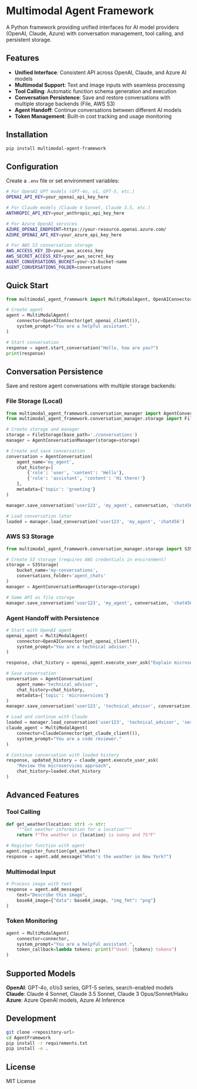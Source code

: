 # Multimodal Agent Framework

A Python framework providing unified interfaces for AI model providers (OpenAI, Claude, Azure) with conversation management, tool calling, and persistent storage.

## Features

- **Unified Interface**: Consistent API across OpenAI, Claude, and Azure AI models
- **Multimodal Support**: Text and image inputs with seamless processing
- **Tool Calling**: Automatic function schema generation and execution
- **Conversation Persistence**: Save and restore conversations with multiple storage backends (File, AWS S3)
- **Agent Handoff**: Continue conversations between different AI models
- **Token Management**: Built-in cost tracking and usage monitoring

## Installation

```bash
pip install multimodal-agent-framework
```

## Configuration

Create a `.env` file or set environment variables:

```bash
# For OpenAI GPT models (GPT-4o, o1, GPT-5, etc.)
OPENAI_API_KEY=your_openai_api_key_here

# For Claude models (Claude 4 Sonnet, Claude 3.5, etc.)
ANTHROPIC_API_KEY=your_anthropic_api_key_here

# For Azure OpenAI services
AZURE_OPENAI_ENDPOINT=https://your-resource.openai.azure.com/
AZURE_OPENAI_API_KEY=your_azure_api_key_here

# For AWS S3 conversation storage
AWS_ACCESS_KEY_ID=your_aws_access_key
AWS_SECRET_ACCESS_KEY=your_aws_secret_key
AGENT_CONVERSATIONS_BUCKET=your-s3-bucket-name
AGENT_CONVERSATIONS_FOLDER=conversations
```

## Quick Start

```python
from multimodal_agent_framework import MultiModalAgent, OpenAIConnector, get_openai_client

# Create agent
agent = MultiModalAgent(
    connector=OpenAIConnector(get_openai_client()),
    system_prompt="You are a helpful assistant."
)

# Start conversation
response = agent.start_conversation("Hello, how are you?")
print(response)
```

## Conversation Persistence

Save and restore agent conversations with multiple storage backends:

### File Storage (Local)
```python
from multimodal_agent_framework.conversation_manager import AgentConversationManager, AgentConversation
from multimodal_agent_framework.conversation_manager.storage import FileStorage

# Create storage and manager
storage = FileStorage(base_path='./conversations')
manager = AgentConversationManager(storage=storage)

# Create and save conversation
conversation = AgentConversation(
    agent_name='my_agent',
    chat_history=[
        {'role': 'user', 'content': 'Hello'},
        {'role': 'assistant', 'content': 'Hi there!'}
    ],
    metadata={'topic': 'greeting'}
)

manager.save_conversation('user123', 'my_agent', conversation, 'chat456')

# Load conversation later
loaded = manager.load_conversation('user123', 'my_agent', 'chat456')
```

### AWS S3 Storage
```python
from multimodal_agent_framework.conversation_manager.storage import S3Storage

# Create S3 storage (requires AWS credentials in environment)
storage = S3Storage(
    bucket_name='my-conversations',
    conversations_folder='agent_chats'
)
manager = AgentConversationManager(storage=storage)

# Same API as file storage
manager.save_conversation('user123', 'my_agent', conversation, 'chat456')
```

### Agent Handoff with Persistence
```python
# Start with OpenAI agent
openai_agent = MultiModalAgent(
    connector=OpenAIConnector(get_openai_client()),
    system_prompt="You are a technical advisor."
)

response, chat_history = openai_agent.execute_user_ask("Explain microservices")

# Save conversation
conversation = AgentConversation(
    agent_name='technical_advisor',
    chat_history=chat_history,
    metadata={'topic': 'microservices'}
)
manager.save_conversation('user123', 'technical_advisor', conversation, 'session1')

# Load and continue with Claude
loaded = manager.load_conversation('user123', 'technical_advisor', 'session1')
claude_agent = MultiModalAgent(
    connector=ClaudeConnector(get_claude_client()),
    system_prompt="You are a code reviewer."
)

# Continue conversation with loaded history
response, updated_history = claude_agent.execute_user_ask(
    "Review the microservices approach",
    chat_history=loaded.chat_history
)
```

## Advanced Features

### Tool Calling
```python
def get_weather(location: str) -> str:
    """Get weather information for a location"""
    return f"The weather in {location} is sunny and 75°F"

# Register function with agent
agent.register_function(get_weather)
response = agent.add_message("What's the weather in New York?")
```

### Multimodal Input
```python
# Process image with text
response = agent.add_message(
    text="Describe this image",
    base64_image={"data": base64_image, "img_fmt": "png"}
)
```

### Token Monitoring
```python
agent = MultiModalAgent(
    connector=connector,
    system_prompt="You are a helpful assistant.",
    token_callback=lambda tokens: print(f"Used: {tokens} tokens")
)
```

## Supported Models

**OpenAI**: GPT-4o, o1/o3 series, GPT-5 series, search-enabled models
**Claude**: Claude 4 Sonnet, Claude 3.5 Sonnet, Claude 3 Opus/Sonnet/Haiku
**Azure**: Azure OpenAI models, Azure AI Inference

## Development

```bash
git clone <repository-url>
cd AgentFramework
pip install -r requirements.txt
pip install -e .
```

## License

MIT License